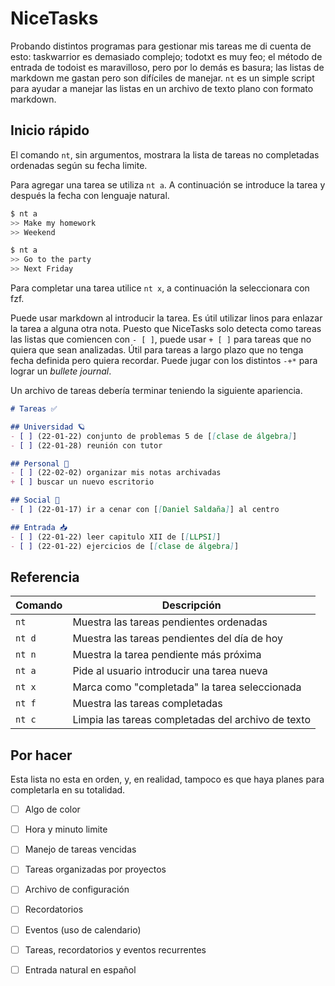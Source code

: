 # NiceTasks

Probando distintos programas para gestionar mis tareas me di cuenta de esto:
taskwarrior es demasiado complejo; todotxt es muy feo; el método de entrada de
todoist es maravilloso, pero por lo demás es basura; las listas de markdown me
gastan pero son difíciles de manejar. `nt` es un simple script para ayudar a
manejar las listas en un archivo de texto plano con formato markdown.

## Inicio rápido

El comando `nt`, sin argumentos, mostrara la lista de tareas no completadas
ordenadas según su fecha limite.

Para agregar una tarea se utiliza `nt a`. A continuación se introduce la tarea
y después la fecha con lenguaje natural.

```sh
$ nt a
>> Make my homework
>> Weekend
```

```sh
$ nt a
>> Go to the party 
>> Next Friday
```

Para completar una tarea utilice `nt x`, a continuación la seleccionara con fzf.

Puede usar markdown al introducir la tarea. Es útil utilizar linos para enlazar
la tarea a alguna otra nota. Puesto que NiceTasks solo detecta como tareas las
listas que comiencen con `- [ ]`, puede usar `+ [ ]` para tareas que no quiera
que sean analizadas. Útil para tareas a largo plazo que no tenga fecha definida
pero quiera recordar. Puede jugar con los distintos `-+*` para lograr un 
_bullete journal_.

Un archivo de tareas debería terminar teniendo la siguiente apariencia.

```markdown
# Tareas ✅

## Universidad 🪐
- [ ] (22-01-22) conjunto de problemas 5 de [[clase de álgebra]]
- [ ] (22-01-28) reunión con tutor 

## Personal 👤
- [ ] (22-02-02) organizar mis notas archivadas
+ [ ] buscar un nuevo escritorio

## Social 🥂
- [ ] (22-01-17) ir a cenar con [[Daniel Saldaña]] al centro

## Entrada 📥
- [ ] (22-01-22) leer capitulo XII de [[LLPSI]]
- [ ] (22-01-22) ejercicios de [[clase de álgebra]]

```

## Referencia

| Comando | Descripción                                        |
|---------|----------------------------------------------------|
| `nt`    | Muestra las tareas pendientes ordenadas            |
| `nt d`  | Muestra las tareas pendientes del día de hoy       |
| `nt n`  | Muestra la tarea pendiente más próxima             |
| `nt a`  | Pide al usuario introducir una tarea nueva         |
| `nt x`  | Marca como "completada" la tarea seleccionada      |
| `nt f`  | Muestra las tareas completadas                     |
| `nt c`  | Limpia las tareas completadas del archivo de texto |

## Por hacer

Esta lista no esta en orden, y, en realidad, tampoco es que haya planes para
completarla en su totalidad.

- [ ] Algo de color
- [ ] Hora y minuto limite
- [ ] Manejo de tareas vencidas
- [ ] Tareas organizadas por proyectos
- [ ] Archivo de configuración
- [ ] Recordatorios
- [ ] Eventos (uso de calendario)
- [ ] Tareas, recordatorios y eventos recurrentes
- [ ] Entrada natural en español

